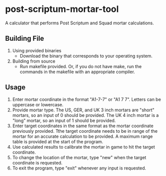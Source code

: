 # post-scriptum-mortar-tool
A calculator that performs Post Scriptum and Squad mortar calculations.

## Building File
1. Using provided binaries
    - Download the binary that corresponds to your operating system.
2. Building from source
    - Run makefile provided. Or, if you do not have make, run the commands in the makefile  with an appropriate compiler.

## Usage
1. Enter mortar coordinate in the format "A1-7-7" or "A1 7 7". Letters can be uppercase or lowercase.
2. Provide mortar type. The US, GER, and UK 3 inch mortars are "short" mortars, so an input of 0 should be provided. The UK 4 inch mortar is a "long" mortar, so an input of 1 should be provided.
3. Enter target coordinates in the same format as the mortar coordinate previously provided. Tthe target coordinate needs to be in range of the mortar for an accurate calculation to be provided. A maximum range table is provided at the start of the program.
4. Use calculated results to calibrate the mortar in game to hit the target coordinate.
5. To change the location of the mortar, type "new" when the target coordinate is requested.
6. To exit the program, type "exit" whenever any input is requested.
